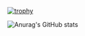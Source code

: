 

[![trophy](https://github-profile-trophy.vercel.app/?username=ryo-ma&theme=onedark)](https://github.com/ryo-ma/github-profile-trophy)




![Anurag's GitHub stats](https://github-readme-stats.vercel.app/api?username=Ramil-Kayumov&show_icons=true&theme=dark)
